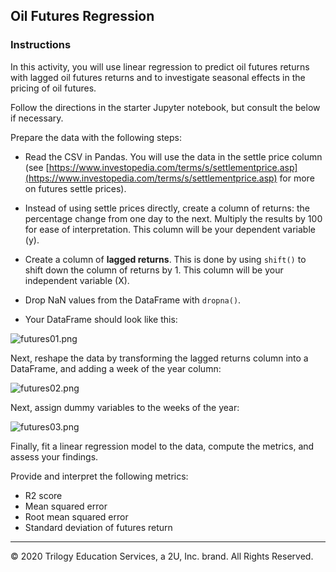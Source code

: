 ## Oil Futures Regression

### Instructions

In this activity, you will use linear regression to predict oil futures returns with lagged oil futures returns and to investigate seasonal effects in the pricing of oil futures.

Follow the directions in the starter Jupyter notebook, but consult the below if necessary.

Prepare the data with the following steps:

  * Read the CSV in Pandas. You will use the data in the settle price column (see [https://www.investopedia.com/terms/s/settlementprice.asp](https://www.investopedia.com/terms/s/settlementprice.asp) for more on futures settle prices).

  * Instead of using settle prices directly, create a column of returns: the percentage change from one day to the next. Multiply the results by 100 for ease of interpretation. This column will be your dependent variable (y).

  * Create a column of **lagged returns**. This is done by using `shift()` to shift down the column of returns by 1. This column will be your independent variable (X).

  * Drop NaN values from the DataFrame with `dropna()`.

  * Your DataFrame should look like this:

  ![futures01.png](Images/oil_futures01.png)

Next, reshape the data by transforming the lagged returns column into a DataFrame, and adding a week of the year column:

  ![futures02.png](Images/oil_futures02.png)

Next, assign dummy variables to the weeks of the year:

  ![futures03.png](Images/oil_futures03.png)

Finally, fit a linear regression model to the data, compute the metrics, and assess your findings.

Provide and interpret the following metrics:

* R2 score
* Mean squared error
* Root mean squared error
* Standard deviation of futures return

---

© 2020 Trilogy Education Services, a 2U, Inc. brand. All Rights Reserved.
